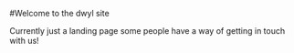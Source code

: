 #Welcome to the dwyl site

Currently just a landing page some people have a way of getting in touch with us!